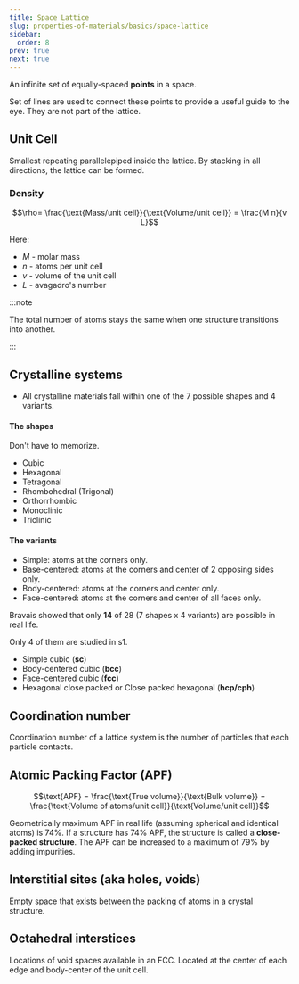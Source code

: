 ```yaml
---
title: Space Lattice
slug: properties-of-materials/basics/space-lattice
sidebar:
  order: 8
prev: true
next: true
---
```


An infinite set of equally-spaced **points** in a space.

Set of lines are used to connect these points to provide a useful guide to the
eye. They are not part of the lattice.

## Unit Cell

Smallest repeating parallelepiped inside the lattice. By stacking in all
directions, the lattice can be formed.

### Density

```math
\rho=
\frac{\text{Mass/unit cell}}{\text{Volume/unit cell}} =
\frac{M n}{v L}
```

Here:

- $M$ - molar mass
- $n$ - atoms per unit cell
- $v$ - volume of the unit cell
- $L$ - avagadro's number

:::note

The total number of atoms stays the same when one structure transitions into
another.

:::

## Crystalline systems

- All crystalline materials fall within one of the 7 possible shapes and 4
  variants.

#### The shapes

Don't have to memorize.

- Cubic
- Hexagonal
- Tetragonal
- Rhombohedral (Trigonal)
- Orthorrhombic
- Monoclinic
- Triclinic

#### The variants

- Simple: atoms at the corners only.
- Base-centered: atoms at the corners and center of 2 opposing sides only.
- Body-centered: atoms at the corners and center only.
- Face-centered: atoms at the corners and center of all faces only.

Bravais showed that only **14** of 28 (7 shapes x 4 variants) are possible in
real life.

Only 4 of them are studied in s1.

- Simple cubic (**sc**)
- Body-centered cubic (**bcc**)
- Face-centered cubic (**fcc**)
- Hexagonal close packed or Close packed hexagonal (**hcp/cph**)

## Coordination number

Coordination number of a lattice system is the number of particles that each
particle contacts.

## Atomic Packing Factor (APF)

```math
\text{APF} = \frac{\text{True volume}}{\text{Bulk volume}} =
\frac{\text{Volume of atoms/unit cell}}{\text{Volume/unit cell}}
```

Geometrically maximum APF in real life (assuming spherical and identical atoms)
is 74%. If a structure has 74% APF, the structure is called a **close-packed
structure**. The APF can be increased to a maximum of 79% by adding impurities.

## Interstitial sites (aka holes, voids)

Empty space that exists between the packing of atoms in a crystal structure.

## Octahedral interstices

Locations of void spaces available in an FCC. Located at the center of each edge
and body-center of the unit cell.
